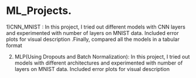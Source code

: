 # ML_Projects.
1)CNN_MNIST
: In this project, I tried out different models with CNN layers and experimented with number of layers on MNIST data.
Included error plots for visual description
.Finally, compared all the models in a tabular format


2) MLP(Using Dropouts and Batch Normalization):
 In this project, I tried out models with different architectures and experimented with number of layers on MNIST data.
Included error plots for visual description

